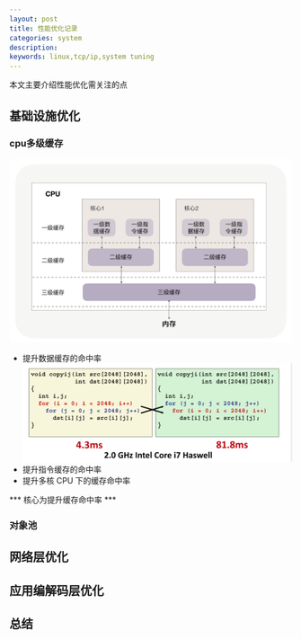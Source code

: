 ```yaml
---
layout: post
title: 性能优化记录
categories: system
description: 
keywords: linux,tcp/ip,system tuning
---
```


本文主要介绍性能优化需关注的点

## 基础设施优化
### cpu多级缓存
![cpu cache](/images/posts/system/cpu-cache.jpg) 
* 提升数据缓存的命中率
![copyij](/images/posts/system/copyij.png)
* 提升指令缓存的命中率
* 提升多核 CPU 下的缓存命中率

*** 核心为提升缓存命中率 ***

### 对象池

### 

## 网络层优化

## 应用编解码层优化

## 总结